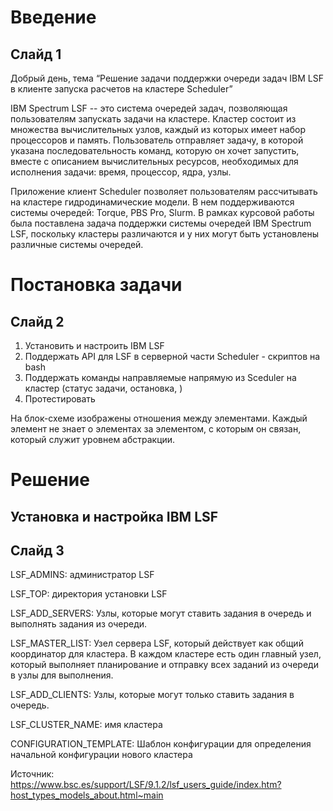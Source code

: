 # Введение
## Слайд 1

Добрый день, тема “Решение задачи поддержки очереди задач IBM LSF в клиенте запуска расчетов на кластере Scheduler”

IBM Spectrum LSF -- это система очередей задач, позволяющая пользователям запускать задачи на кластере. Кластер состоит из множества вычислительных узлов, каждый из которых имеет набор процессоров и память. Пользователь отправляет задачу, в которой указана последовательность команд, которую он хочет запустить, вместе с описанием вычислительных ресурсов, необходимых для исполнения задачи: время, процессор, ядра, узлы.

Приложение клиент Scheduler позволяет пользователям рассчитывать на кластере гидродинамические модели. В нем поддерживаются системы очередей: Torque, PBS Pro, Slurm. В рамках курсовой работы была поставлена задача поддержки системы очередей IBM Spectrum LSF, поскольку кластеры различаются и у них могут быть установлены различные системы очередей.

# Постановка задачи
## Слайд 2

1. Установить и настроить IBM LSF
2. Поддержать API для LSF в серверной части Scheduler - скриптов на bash
3. Поддержать команды направляемые напрямую из Sceduler на кластер (статус задачи, остановка, )
4. Протестировать

На блок-схеме изображены отношения между элементами. Каждый элемент не знает о элементах за элементом, с которым он связан, который служит уровнем абстракции.

# Решение
## Установка и настройка IBM LSF
## Слайд 3

LSF_ADMINS: администратор LSF

LSF_TOP: директория установки LSF

LSF_ADD_SERVERS: Узлы, которые могут ставить задания в очередь и выполнять задания из очереди.

LSF_MASTER_LIST: Узел сервера LSF, который действует как общий координатор для кластера. В каждом кластере есть один главный узел, который выполняет планирование и отправку всех заданий из очереди в узлы для выполнения.

LSF_ADD_CLIENTS: Узлы, которые могут только ставить задания в очередь.

LSF_CLUSTER_NAME: имя кластера

CONFIGURATION_TEMPLATE: Шаблон конфигурации для определения начальной конфигурации нового кластера

Источник: https://www.bsc.es/support/LSF/9.1.2/lsf_users_guide/index.htm?host_types_models_about.html~main


# 
